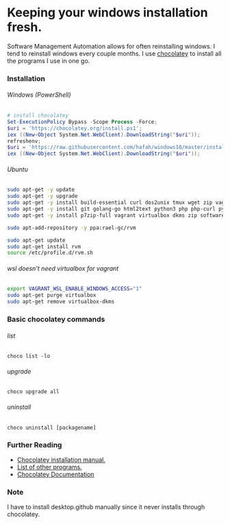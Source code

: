 
# Keeping your windows installation fresh.

Software Management Automation allows for often reinstalling windows. I tend to reinstall windows every couple months. I use [chocolatey](https://chocolatey.org/) to install all the programs I use in one go.

### Installation

###### Windows (PowerShell)
```powershell
# install chocolatey
Set-ExecutionPolicy Bypass -Scope Process -Force; 
$uri = 'https://chocolatey.org/install.ps1';
iex ((New-Object System.Net.WebClient).DownloadString("$uri"));
refreshenv;
$uri = 'https://raw.githubusercontent.com/hafah/windows10/master/install.ps1';
iex ((New-Object System.Net.WebClient).DownloadString("$uri"));
```


###### Ubuntu

```sh
sudo apt-get -y update
sudo apt-get -y upgrade
sudo apt-get -y install build-essential curl dos2unix tmux wget zip vagrant fish-common 
sudo apt-get -y install git golang-go html2text python3 php php-curl python-minimal python-software-properties 
sudo apt-get -y install p7zip-full vagrant virtualbox dkms zip software-properties-common

sudo apt-add-repository -y ppa:rael-gc/rvm

sudo apt-get update 
sudo apt-get install rvm
source /etc/profile.d/rvm.sh
```

###### wsl doesn't need virtualbox for vagrant

```sh
export VAGRANT_WSL_ENABLE_WINDOWS_ACCESS="1"
sudo apt-get purge virtualbox
sudo apt-get remove virtualbox-dkms
```

### Basic chocolatey commands

###### list

`choco list -lo`


###### upgrade

`choco upgrade all`

###### uninstall

`choco uninstall [packagename]`

### Further Reading

* [Chocolatey installation manual.](https://chocolatey.org/install)
* [List of other programs.](https://chocolatey.org/packages)
* [Chocolatey Documentation](https://chocolatey.org/docs)

### Note
I have to install desktop.github manually since it never installs through chocolatey.
